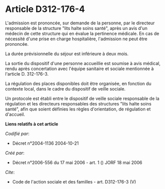 # Article D312-176-4

L'admission est prononcée, sur demande de la personne, par le directeur responsable de la structure "lits halte soins santé",
après un avis d'un médecin de cette structure qui en évalue la pertinence médicale. En cas de nécessité d'une prise en charge
hospitalière, l'admission ne peut être prononcée.

La durée prévisionnelle du séjour est inférieure à deux mois.

La sortie du dispositif d'une personne accueillie est soumise à avis médical, rendu après concertation avec l'équipe
sanitaire et sociale mentionnée à l'article D. 312-176-3.

La régulation des places disponibles doit être organisée, en fonction du contexte local, dans le cadre du dispositif de
veille sociale.

Un protocole est établi entre le dispositif de veille sociale responsable de la régulation et les directeurs responsables des
structures "lits halte soins santé", afin que soient définies les règles d'orientation, de régulation et d'accueil.

**Liens relatifs à cet article**

_Codifié par_:

  - Décret n°2004-1136 2004-10-21

_Créé par_:

  - Décret n°2006-556 du 17 mai 2006 - art. 1 () JORF 18 mai 2006

_Cite_:

  - Code de l'action sociale et des familles - art. D312-176-3 (V)
